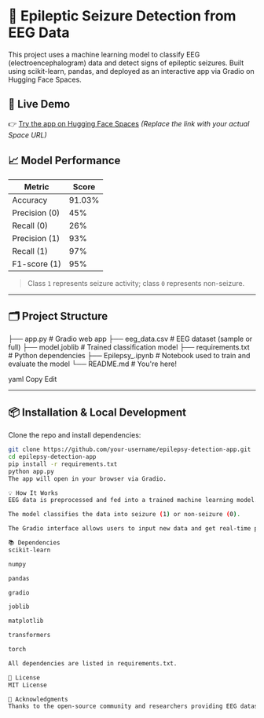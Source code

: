 # 🧠 Epileptic Seizure Detection from EEG Data

This project uses a machine learning model to classify EEG (electroencephalogram) data and detect signs of epileptic seizures. Built using scikit-learn, pandas, and deployed as an interactive app via Gradio on Hugging Face Spaces.

## 🚀 Live Demo

👉 [Try the app on Hugging Face Spaces](https://huggingface.co/spaces/vysubs28/epilepsy-predictor) 
*(Replace the link with your actual Space URL)*

## 📈 Model Performance

| Metric       | Score  |
|--------------|--------|
| Accuracy     | 91.03% |
| Precision (0)| 45%    |
| Recall (0)   | 26%    |
| Precision (1)| 93%    |
| Recall (1)   | 97%    |
| F1-score (1) | 95%    |

> Class `1` represents seizure activity; class `0` represents non-seizure.

---

## 🗂️ Project Structure

├── app.py # Gradio web app
├── eeg_data.csv # EEG dataset (sample or full)
├── model.joblib # Trained classification model
├── requirements.txt # Python dependencies
├── Epilepsy_.ipynb # Notebook used to train and evaluate the model
└── README.md # You're here!

yaml
Copy
Edit

---

## 📦 Installation & Local Development

Clone the repo and install dependencies:

```bash
git clone https://github.com/your-username/epilepsy-detection-app.git
cd epilepsy-detection-app
pip install -r requirements.txt
python app.py
The app will open in your browser via Gradio.

💡 How It Works
EEG data is preprocessed and fed into a trained machine learning model.

The model classifies the data into seizure (1) or non-seizure (0).

The Gradio interface allows users to input new data and get real-time predictions.

📚 Dependencies
scikit-learn

numpy

pandas

gradio

joblib

matplotlib

transformers

torch

All dependencies are listed in requirements.txt.

📄 License
MIT License

🙌 Acknowledgments
Thanks to the open-source community and researchers providing EEG datasets for enabling accessible seizure detection research.
